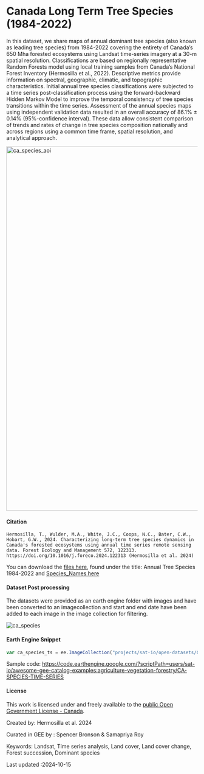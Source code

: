 # Canada Long Term Tree Species (1984-2022)

In this dataset, we share maps of annual dominant tree species (also known as leading tree species) from 1984-2022 covering the entirety of Canada’s 650 Mha forested ecosystems using Landsat time-series imagery at a 30-m spatial resolution. Classifications are based on regionally representative Random Forests model using local training samples from Canada’s National Forest Inventory (Hermosilla et al., 2022). Descriptive metrics provide information on spectral, geographic, climatic, and topographic characteristics. Initial annual tree species classifications were subjected to a time series post-classification process using the forward-backward Hidden Markov Model to improve the temporal consistency of tree species transitions within the time series. Assessment of the annual species maps using independent validation data resulted in an overall accuracy of 86.1% ± 0.14% (95%-confidence interval). These data allow consistent comparison of trends and rates of change in tree species composition nationally and across regions using a common time frame, spatial resolution, and analytical approach.

<img width="959" alt="ca_species_aoi" src="https://github.com/user-attachments/assets/c6823fc9-1a27-407e-8707-cfd6ffd3c382">

#### Citation

```
Hermosilla, T., Wulder, M.A., White, J.C., Coops, N.C., Bater, C.W., Hobart, G.W., 2024. Characterizing long-term tree species dynamics in Canada's forested ecosystems using annual time series remote sensing data. Forest Ecology and Management 572, 122313. https://doi.org/10.1016/j.foreco.2024.122313 (Hermosilla et al. 2024)
```

You can download the [files here](https://opendata.nfis.org/mapserver/nfis-change_eng.html), found under the title: Annual Tree Species 1984-2022 and [Species_Names here](https://github.com/user-attachments/files/17334136/Species_Names.xlsx)

#### Dataset Post processing
The datasets were provided as an earth engine folder with images and have been converted to an imagecollection and start and end date have been added to each image in the image collection for filtering.

![ca_species](https://github.com/user-attachments/assets/13176b42-637a-40a0-9d05-4accaf5763d2)

#### Earth Engine Snippet

```js
var ca_species_ts = ee.ImageCollection("projects/sat-io/open-datasets/CA_FOREST/SPECIES-1984-2022");
```

Sample code: https://code.earthengine.google.com/?scriptPath=users/sat-io/awesome-gee-catalog-examples:agriculture-vegetation-forestry/CA-SPECIES-TIME-SERIES

#### License
This work is licensed under and freely available to the [public Open Government License - Canada](http://open.canada.ca/en/open-government-licence-canada).

Created by: Hermosilla et al. 2024

Curated in GEE by : Spencer Bronson & Samapriya Roy

Keywords: Landsat, Time series analysis, Land cover, Land cover change, Forest succession, Dominant species

Last updated :2024-10-15
